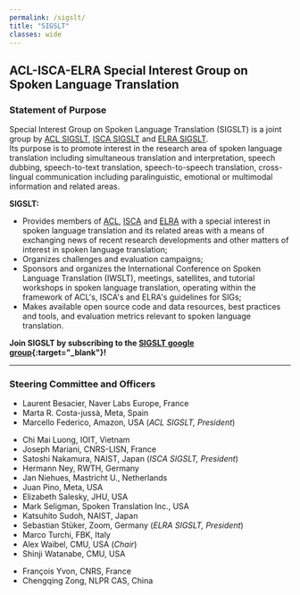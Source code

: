 ```yaml
---
permalink: /sigslt/
title: "SIGSLT"
classes: wide
---
```


## ACL-ISCA-ELRA Special Interest Group on Spoken Language Translation

### Statement of Purpose

Special Interest Group on Spoken Language Translation (SIGSLT) is a joint group by [ACL SIGSLT](https://www.aclweb.org/adminwiki/index.php?title=SIG_Compliance#SIGSLT:_SIG_on_Spoken_Language_Translation), [ISCA SIGSLT](https://www.isca-speech.org/iscaweb/index.php/sigs?layout=edit&id=298) and [ELRA SIGSLT](http://www.elra.info/en/sig/special-interest-group-spoken-language-translation/).  
Its purpose is to promote interest in the research area of spoken language translation including simultaneous translation and interpretation, speech dubbing, speech-to-text translation, speech-to-speech translation, cross-lingual communication including paralinguistic, emotional or multimodal information and related areas.

**SIGSLT:**
  - Provides members of [ACL](https://www.aclweb.org), [ISCA](https://www.isca-speech.org) and [ELRA](http://www.elra.info/en/) with a special interest in spoken language translation and its related areas with a means of exchanging news of recent research developments and other matters of interest in spoken language translation;
  - Organizes challenges and evaluation campaigns;
  - Sponsors and organizes the International Conference on Spoken Language Translation (IWSLT), meetings, satellites, and tutorial workshops in spoken language translation, operating within the framework of ACL's, ISCA's and ELRA's guidelines for SIGs;
  - Makes available open source code and data resources, best practices and tools, and evaluation metrics relevant to spoken language translation.

**Join SIGSLT by subscribing to the [SIGSLT google group](https://groups.google.com/g/sigslt){:target="_blank"}!**

<hr>

### Steering Committee and Officers

  * Laurent Besacier, Naver Labs Europe, France 
  * Marta R. Costa-jussà, Meta, Spain 
  * Marcello Federico, Amazon, USA (*ACL SIGSLT, President*) 
 <!--- * Will Lewis, University of Washington, USA --->
  * Chi Mai Luong, IOIT, Vietnam
  * Joseph Mariani, CNRS-LISN, France 
  * Satoshi Nakamura, NAIST, Japan (*ISCA SIGSLT, President*)
  * Hermann Ney, RWTH, Germany
  * Jan Niehues, Mastricht U., Netherlands
  * Juan Pino, Meta, USA
  * Elizabeth Salesky, JHU, USA
  * Mark Seligman, Spoken Translation Inc., USA
  * Katsuhito Sudoh, NAIST, Japan
  * Sebastian Stüker, Zoom, Germany (*ELRA SIGSLT, President*)
  * Marco Turchi, FBK, Italy 
  * Alex Waibel, CMU, USA (*Chair*)
  * Shinji Watanabe, CMU, USA
<!---  * Dekai Wu, HKUST Hong Kong, China --->
  * François Yvon, CNRS, France
  * Chengqing Zong, NLPR CAS, China

